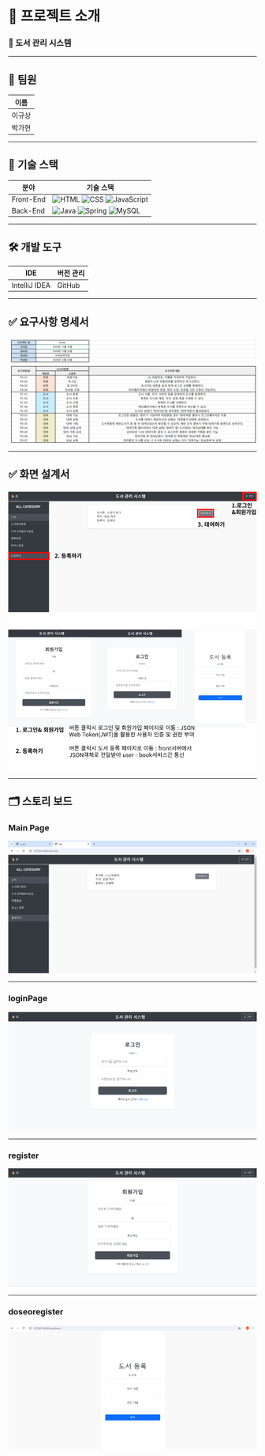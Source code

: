 # 📘 프로젝트 소개

### 🌟 도서 관리 시스템

---

## 👥 팀원

| 이름  |
|-----|
| 이규상 | 
| 박가현 | 


---

## 🔧 기술 스택

| 분야       | 기술 스택                 |
|------------|---------------------------|
| Front-End  | ![HTML](https://img.shields.io/badge/HTML-E34F26?style=flat-square&logo=HTML5&logoColor=white) ![CSS](https://img.shields.io/badge/CSS-1572B6?style=flat-square&logo=CSS3&logoColor=white) ![JavaScript](https://img.shields.io/badge/JavaScript-F7DF1E?style=flat-square&logo=JavaScript&logoColor=black) |
| Back-End   | ![Java](https://img.shields.io/badge/Java-007396?style=flat-square&logo=Java&logoColor=white) ![Spring](https://img.shields.io/badge/Spring-6DB33F?style=flat-square&logo=Spring&logoColor=white) ![MySQL](https://img.shields.io/badge/MySQL-4479A1?style=flat-square&logo=MySQL&logoColor=white) |

---

## 🛠️ 개발 도구

| IDE            | 버전 관리 |
|-----------------|-----------|
| IntelliJ IDEA  | GitHub    |

---

## ✅ 요구사항 명세서

![화면 설계서](https://github.com/kyusang0330/Doseo/raw/main/images/doseo요구사항명세서.png) 

---

## ✅ 화면 설계서

![화면 설계서](https://github.com/kyusang0330/Doseo/raw/main/images/maindoseo.png)


---
## 🗂️ 스토리 보드

### Main Page
![Main Page](https://github.com/kyusang0330/Doseo/raw/main/images/mainpage.png)

---

### loginPage
![Realtime Searching Keyword](https://github.com/kyusang0330/Doseo/raw/main/images/login.png)

---

### register
![Searching Count](https://github.com/kyusang0330/Doseo/raw/main/images/register.png)

---

### doseoregister
![Related Topics and Keywords](https://github.com/kyusang0330/Doseo/raw/main/images/doseoregister.png)
